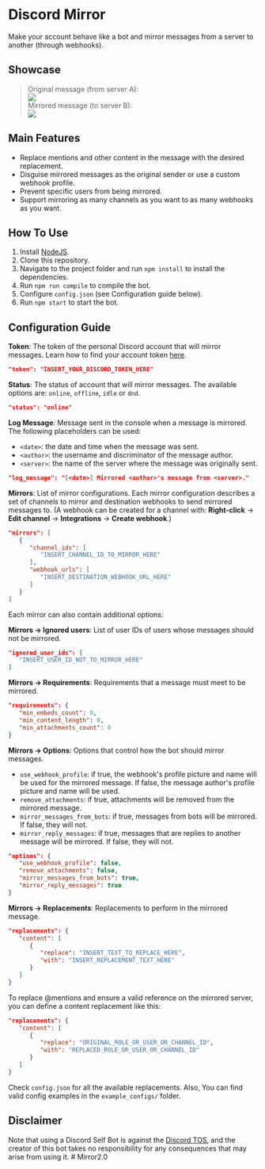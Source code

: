 # Discord Mirror

Make your account behave like a bot and mirror messages from a server to another (through webhooks).

## Showcase

> Original message (from server A):\
![](https://i.imgur.com/ogelJ23.png)\
Mirrored message (to server B):\
![](https://i.imgur.com/C42OT64.png)

## Main Features

- Replace mentions and other content in the message with the desired replacement.
- Disguise mirrored messages as the original sender or use a custom webhook profile.
- Prevent specific users from being mirrored.
- Support mirroring as many channels as you want to as many webhooks as you want.

## How To Use
1. Install [NodeJS](https://nodejs.org/en/download).
2. Clone this repository.
3. Navigate to the project folder and run `npm install` to install the dependencies.
4. Run `npm run compile` to compile the bot.
5. Configure `config.json` (see Configuration guide below).
5. Run `npm start` to start the bot.

## Configuration Guide

**Token**: The token of the personal Discord account that will mirror messages. Learn how to find your account token [here](https://www.androidauthority.com/get-discord-token-3149920/).
```json
"token": "INSERT_YOUR_DISCORD_TOKEN_HERE"
```

**Status**: The status of account that will mirror messages. The available options are: `online`, `offline`, `idle` or `dnd`.

```json
"status": "online"
```

**Log Message**: Message sent in the console when a message is mirrored. The following placeholders can be used:
- `<date>`: the date and time when the message was sent.
- `<author>`: the username and discriminator of the message author.
- `<server>`: the name of the server where the message was originally sent.

```json
"log_message": "[<date>] Mirrored <author>'s message from <server>."
```

**Mirrors**: List of mirror configurations. Each mirror configuration describes a set of channels to mirror and destination webhooks to send mirrored messages to. (A webhook can be created for a channel with: **Right-click** -> **Edit channel** -> **Integrations** -> **Create webhook**.)

```json
"mirrors": [
   {
      "channel_ids": [
         "INSERT_CHANNEL_ID_TO_MIRROR_HERE"
      ],
      "webhook_urls": [
         "INSERT_DESTINATION_WEBHOOK_URL_HERE"
      ]
   }
]
```

Each mirror can also contain additional options:

**Mirrors → Ignored users**: List of user IDs of users whose messages should not be mirrored.

```json
"ignored_user_ids": [
   "INSERT_USER_ID_NOT_TO_MIRROR_HERE"
]
```

**Mirrors → Requirements**: Requirements that a message must meet to be mirrored.

```json
"requirements": {
   "min_embeds_count": 0,
   "min_content_length": 0,
   "min_attachments_count": 0
}
```

**Mirrors → Options**: Options that control how the bot should mirror messages.
- `use_webhook_profile`: if true, the webhook's profile picture and name will be used for the mirrored message. If false, the message author's profile picture and name will be used.
- `remove_attachments`: if true, attachments will be removed from the mirrored message.
- `mirror_messages_from_bots`: if true, messages from bots will be mirrored. If false, they will not.
- `mirror_reply_messages`: if true, messages that are replies to another message will be mirrored. If false, they will not.

```json
"options": {
   "use_webhook_profile": false,
   "remove_attachments": false,
   "mirror_messages_from_bots": true,
   "mirror_reply_messages": true
}
```

**Mirrors → Replacements**: Replacements to perform in the mirrored message.
```json
"replacements": {
   "content": [
      {
         "replace": "INSERT_TEXT_TO_REPLACE_HERE",
         "with": "INSERT_REPLACEMENT_TEXT_HERE"
      }
   ]
}
```

To replace @mentions and ensure a valid reference on the mirrored server, you can define a content replacement like this:

```json
"replacements": {
   "content": [
      {
         "replace": "ORIGINAL_ROLE_OR_USER_OR_CHANNEL_ID",
         "with": "REPLACED_ROLE_OR_USER_OR_CHANNEL_ID"
      }
   ]
}
```

Check `config.json` for all the available replacements. Also, You can find valid config examples in the `example_configs/` folder.

## Disclaimer

Note that using a Discord Self Bot is against the [Discord TOS](https://discord.com/terms), and the creator of this bot takes no responsibility for any consequences that may arise from using it.
#   M i r r o r 2 . 0  
 